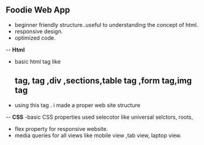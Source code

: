 ## Foodie Web App ##
 -  beginner friendly structure..useful to understanding the concept of html.
 -  responsive design.
 -  optimized code.

-- **Html**
 
 - basic html tag like <h2> tag, <a> tag ,div ,sections,table tag ,form tag,img tag
 - using this tag . i made a proper web site structure
   
-- **CSS**
-basic CSS properties used selecotor like universal selctors, roots,
- flex property for responsive website.
- media queries for all views like mobile view ,tab view, laptop view.


 
